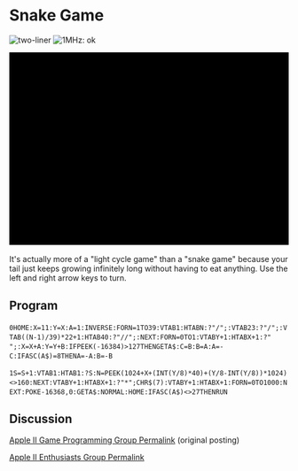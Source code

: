 # Snake Game

![two-liner](https://img.shields.io/badge/two--liner-blue) ![1MHz: ok](https://img.shields.io/badge/1MHz-ok-green)

![image](media/snake-game.gif "Snake Game GIF")

It's actually more of a "light cycle game" than a "snake game" because your tail just keeps growing infinitely long without having to eat anything. Use the left and right arrow keys to turn.

## Program

`0HOME:X=11:Y=X:A=1:INVERSE:FORN=1TO39:VTAB1:HTABN:?"/";:VTAB23:?"/";:VTAB((N-1)/39)*22+1:HTAB40:?"//";:NEXT:FORN=0TO1:VTABY+1:HTABX+1:?" ";:X=X+A:Y=Y+B:IFPEEK(-16384)>127THENGETA$:C=B:B=A:A=-C:IFASC(A$)=8THENA=-A:B=-B`

`1S=S+1:VTAB1:HTAB1:?S:N=PEEK(1024+X+(INT(Y/8)*40)+(Y/8-INT(Y/8))*1024)<>160:NEXT:VTABY+1:HTABX+1:?"*";CHR$(7):VTABY+1:HTABX+1:FORN=0TO1000:NEXT:POKE-16368,0:GETA$:NORMAL:HOME:IFASC(A$)<>27THENRUN`

## Discussion

[Apple II Game Programming Group Permalink](https://www.facebook.com/groups/AppleIIGameProgramming/permalink/1301339963260428/) (original posting)

[Apple II Enthusiasts Group Permalink](https://www.facebook.com/groups/5251478676/permalink/10158357623863677/)
